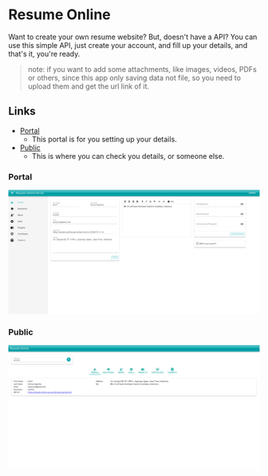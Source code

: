 # Resume Online

  Want to create your own resume website? But, doesn't have a API?
  You can use this simple API, just create your account, and fill up your details, and that's it, you're ready.

  > note: if you want to add some attachments, like images, videos, PDFs or others, since this app only saving data not file, so you need to upload them and get the url link of it.

## Links

- [Portal](https://resume-online-portal.ariefsn.dev)
  - This portal is for you setting up your details.
- [Public](https://resume-online.ariefsn.dev)
  - This is where you can check you details, or someone else.

### Portal

![text](https://github.com/ariefsn/share/blob/main/images/resume-online/portal/%5BRO-Portal%5D%20Profile.png?raw=true)

### Public

![Pic](https://github.com/ariefsn/share/blob/main/images/resume-online/public/%5BRO-Public%5D%20Profile.png?raw=true)
